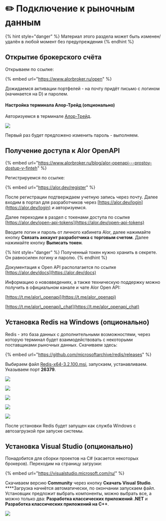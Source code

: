 # ✏️ Подключение к рыночным данным

{% hint style="danger" %}
Материал этого раздела может быть изменен/удалён в любой момент без предупреждения
{% endhint %}

## Открытие брокерского счёта

Открываем по ссылке:

{% embed url="https://www.alorbroker.ru/open" %}

Дожидаемся активации портфелей - на почту придёт письмо с логином \(начинается на D\) и паролем.

#### Настройка терминала Алор-Трейд \(опционально\)

Авторизуемся в терминале [Алор-Трейд](https://www.alorbroker.ru/trading/distributives).

![](../.gitbook/assets/image%20%28116%29.png)

Первый раз будет предложено изменить пароль - выполняем.

## Получение доступа к Alor OpenAPI

{% embed url="https://www.alorbroker.ru/blog/alor-openapi---prostoy-dostup-v-finteh" %}

Регистрируемся по ссылке:

{% embed url="https://alor.dev/register" %}

После регистрации подтверждаем учетную запись через почту. Далее входим в портал для разработчиков через [https://alor.dev/login](https://alor.dev/login) и авторизуемся.

Далее переходим в раздел с токенами доступа по ссылке [https://alor.dev/open-api-tokens](https://alor.dev/open-api-tokens)

Вводите логин и пароль от личного кабинета Alor, далее нажимайте кнопку **Связать аккаунт разработчика с торговым счетом**. Далее нажимайте кнопку **Выписать токен**. 

{% hint style="danger" %}
Полученный токен нужно хранить в секрете. Он равносилен логину и паролю.
{% endhint %}

Документация к Open API располагается по ссылке [https://alor.dev/docs](https://alor.dev/docs)

Информацию о нововведениях, а также техническую поддержку можно получить в официальном канале и чате Alor Open API:

[https://t.me/alor\_openapi](https://t.me/alor_openapi)

[https://t.me/alor\_openapi\_chat](https://t.me/alor_openapi_chat)

## Установка Redis на Windows \(опционально\)

Redis - это база данных с дополнительными возможностями, через которую терминал будет взаимодействовать с некоторыми поставщиками рыночных данных. Скачиваем здесь:

{% embed url="https://github.com/microsoftarchive/redis/releases" %}

Выбираем файл [Redis-x64-3.2.100.msi](https://github.com/microsoftarchive/redis/releases/download/win-3.2.100/Redis-x64-3.2.100.msi), запускаем, устанавливаем. Указываем порт **26379**. 

![](../.gitbook/assets/image%20%28111%29.png)

![](../.gitbook/assets/image%20%28110%29.png)

![](../.gitbook/assets/image%20%28109%29.png)

![](../.gitbook/assets/image%20%28114%29.png)

![](../.gitbook/assets/image%20%28113%29.png)

После установки Redis будет запущен как служба Windows с автозагрузкой при запуске системы.

## Установка Visual Studio \(опционально\)

Понадобится для сборки проектов на C\# \(касается некоторых брокеров\). Переходим на страницу загрузки:

{% embed url="https://visualstudio.microsoft.com/ru/" %}

Скачиваем версию **Community** через кнопку **Скачать Visual Studio**. ****Загрузка начнётся автоматически, по окончании запускаем файл. Установщик предложит выбрать компоненты, можно выбрать все, а можно только два: **Разработка классических приложений .NET** и **Разработка классических приложений на C++**.

![](../.gitbook/assets/image%20%28108%29.png)

